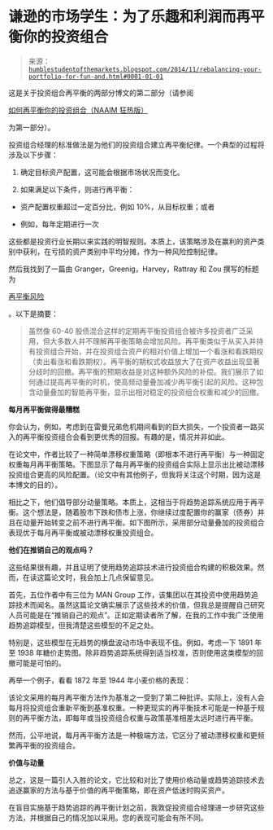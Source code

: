 <!--yml

分类：未分类

日期：2024-05-18 03:28:56

-->

# 谦逊的市场学生：为了乐趣和利润而再平衡你的投资组合

> 来源：[`humblestudentofthemarkets.blogspot.com/2014/11/rebalancing-your-portfolio-for-fun-and.html#0001-01-01`](https://humblestudentofthemarkets.blogspot.com/2014/11/rebalancing-your-portfolio-for-fun-and.html#0001-01-01)

这是关于投资组合再平衡的两部分博文的第二部分（请参阅

[如何再平衡你的投资组合（NAAIM 狂热版）](http://humblestudentofthemarkets.blogspot.com/2014/11/how-to-re-balance-your-portfolio-naaim.html)

为第一部分）。

投资组合经理的标准做法是为他们的投资组合建立再平衡纪律。一个典型的过程将涉及以下步骤：

1.  确定目标资产配置，这可能会根据市场状况而变化。

1.  如果满足以下条件，则进行再平衡：

+   资产配置权重超过一定百分比，例如 10%，从目标权重；或者

+   例如，每年定期进行一次

这些都是投资行业长期以来实践的明智规则。本质上，该策略涉及在赢利的资产类别中获利，在亏损的资产类别中平均分摊，作为一种风险控制纪律。

然后我找到了一篇由 Granger，Greenig，Harvey，Rattray 和 Zou 撰写的标题为

[再平衡风险](http://papers.ssrn.com/sol3/papers.cfm?abstract_id=2488552)

。以下是摘要：

> 虽然像 60-40 股债混合这样的定期再平衡投资组合被许多投资者广泛采用，但大多数人并不理解再平衡策略会增加风险。再平衡类似于从买入并持有投资组合开始，并在投资组合资产的相对价值上增加一个看涨和看跌期权（卖出看涨和看跌期权）。再平衡的期权式收益放大了在资产收益出现显著分歧时的回撤。再平衡的预期收益是对这种额外风险的补偿。我们展示了如何通过提高再平衡的时机，使高频动量叠加减少再平衡引起的风险。这种包含动量叠加的智能再平衡，显示出相对稳定的投资组合权重和减少的回撤。

**每月再平衡做得最糟糕**

你会认为，例如，考虑到在雷曼兄弟危机期间看到的巨大损失，一个投资者一路买入的再平衡投资组合会看到更优秀的回报。有趣的是，情况并非如此。

在论文中，作者比较了一种简单漂移权重策略（即根本不进行再平衡）与一种固定权重每月再平衡策略。下图显示了每月再平衡的投资组合实际上显示出比被动漂移投资组合更高的风险配置。（论文中有其他例子，但我将关注这个时期，因为这是本博文的目的）。

相比之下，他们倡导部分动量策略。本质上，这相当于将趋势追踪系统应用于再平衡。这个想法是，随着股市下跌和债市上涨，你继续过度配置你的赢家（债券）并且在动量开始转变之前不进行再平衡。如下图所示，采用部分动量叠加的投资组合表现优于每月再平衡或被动漂移权重投资组合。

**他们在推销自己的观点吗？**

这些结果很有趣，并且证明了使用趋势追踪技术进行投资组合构建的积极效果。然而，在读这篇论文时，我会加上几点保留意见。

首先，五位作者中有三位为 MAN Group 工作，该集团以在其投资中使用趋势追踪技术而闻名。虽然这篇论文确实展示了这些技术的价值，但我总是提醒自己研究人员可能是在“推销自己的观点”。正如定期读者所了解，在我的工作中我广泛使用趋势追踪模型，但我清楚这些模型的不足之处。

特别是，这些模型在无趋势的横盘波动市场中表现不佳。例如，考虑一下 1891 年至 1938 年糖价走势图。除非趋势追踪系统得到适当校准，否则使用这类模型的回撤可能是可怕的。

再举一个例子，看看 1872 年至 1944 年小麦价格的表现：

该论文采用的每月再平衡方法作为基准之一受到了第二种批评。实际上，没有人会每月将投资组合重新平衡到基准权重。一种更现实的再平衡技术可能是一种基于规则的再平衡方法，即每年或当投资组合权重与政策基准相差太远时进行再平衡。

然而，公平地说，每月再平衡方法是一种极端方法，它区分了被动漂移权重和更频繁再平衡的投资组合。

**价值与动量**

总之，这是一篇引人入胜的论文，它比较和对比了使用价格动量或趋势追踪技术去追逐赢家的方法与基于价值的再平衡策略，即在资产低迷时购买资产。

在盲目实施基于趋势追踪的再平衡计划之前，我敦促投资组合经理进一步研究这些方法，并根据自己的情况加以采用。您的表现可能会有所不同。
